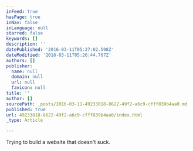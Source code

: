 ```yaml
---
inFeed: true
hasPage: true
inNav: false
inLanguage: null
starred: false
keywords: []
description: ''
datePublished: '2016-03-11T05:27:02.598Z'
dateModified: '2016-03-11T05:26:44.767Z'
authors: []
publisher:
  name: null
  domain: null
  url: null
  favicon: null
title: ''
author: []
sourcePath: _posts/2016-03-11-49233818-8622-49f2-a6c9-cfff839b4aa0.md
published: true
url: 49233818-8622-49f2-a6c9-cfff839b4aa0/index.html
_type: Article

---
```

Trying to build a website that doesn't suck.